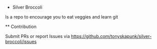 * Silver Broccoli

Is a repo to encourage you to eat veggies and learn git

** Contribution

Submit PRs or report Issues via https://github.com/tonyskapunk/silver-broccoli/issues
